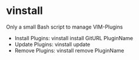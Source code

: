 # vinstall
Only a small Bash script to manage VIM-Plugins

* Install Plugins: vinstall install GitURL PluginName
* Update Plugins: vinstall update
* Remove Plugins: vinstall remove PluginName
